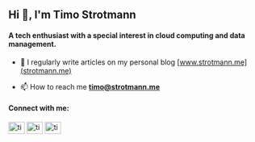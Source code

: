 <h2>Hi 👋, I'm Timo Strotmann</h2>
<h4>A tech enthusiast with a special interest in cloud computing and data management.</h4>


- 📝 I regularly write articles on my personal blog [www.strotmann.me](strotmann.me)

- 📫 How to reach me **timo@strotmann.me**

<h4 align="left">Connect with me:</h4>
<p align="left">
<a href="https://twitter.com/timostrotmann" target="blank"><img align="center" src="https://raw.githubusercontent.com/rahuldkjain/github-profile-readme-generator/master/src/images/icons/Social/twitter.svg" alt="timostrotmann" height="24" width="32" /></a>
<a href="https://linkedin.com/in/timo-str" target="blank"><img align="center" src="https://raw.githubusercontent.com/rahuldkjain/github-profile-readme-generator/master/src/images/icons/Social/linked-in-alt.svg" alt="timo-str" height="24" width="32" /></a>
<a href="https://instagram.com/timostrotmann" target="blank"><img align="center" src="https://raw.githubusercontent.com/rahuldkjain/github-profile-readme-generator/master/src/images/icons/Social/instagram.svg" alt="timostrotmann" height="24" width="32" /></a>
</p>
